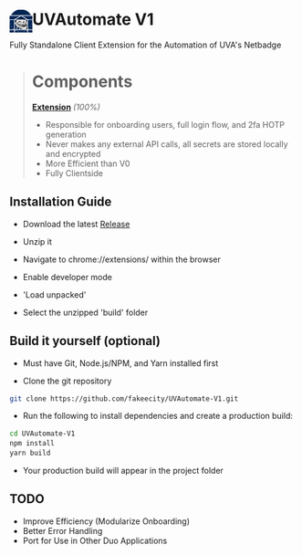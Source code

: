 # <img src="/public/icons/uva128.png" width="40" align="left"> UVAutomate V1

Fully Standalone Client Extension for the Automation of UVA's Netbadge

> # Components
>
> **[Extension](https://github.com/fakeecity/UVAutomate-V1)** _(100%)_
>
> - Responsible for onboarding users, full login flow, and 2fa HOTP generation
> - Never makes any external API calls, all secrets are stored locally and encrypted
> - More Efficient than V0
> - Fully Clientside

## Installation Guide

- Download the latest [Release](https://github.com/fakeecity/UVAutomate-V1/releases/tag/Release)

- Unzip it

- Navigate to chrome://extensions/ within the browser

- Enable developer mode

- 'Load unpacked'

- Select the unzipped 'build' folder

## Build it yourself (optional)

- Must have Git, Node.js/NPM, and Yarn installed first

- Clone the git repository

```sh
git clone https://github.com/fakeecity/UVAutomate-V1.git
```

- Run the following to install dependencies and create a production build:

```sh
cd UVAutomate-V1
npm install
yarn build
```

- Your production build will appear in the project folder

## TODO

- Improve Efficiency (Modularize Onboarding)
- Better Error Handling
- Port for Use in Other Duo Applications

